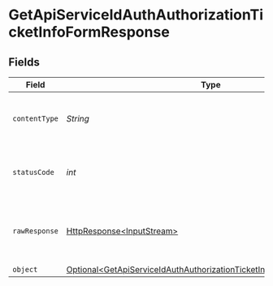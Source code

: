 # GetApiServiceIdAuthAuthorizationTicketInfoFormResponse


## Fields

| Field                                                                                                                                                          | Type                                                                                                                                                           | Required                                                                                                                                                       | Description                                                                                                                                                    |
| -------------------------------------------------------------------------------------------------------------------------------------------------------------- | -------------------------------------------------------------------------------------------------------------------------------------------------------------- | -------------------------------------------------------------------------------------------------------------------------------------------------------------- | -------------------------------------------------------------------------------------------------------------------------------------------------------------- |
| `contentType`                                                                                                                                                  | *String*                                                                                                                                                       | :heavy_check_mark:                                                                                                                                             | HTTP response content type for this operation                                                                                                                  |
| `statusCode`                                                                                                                                                   | *int*                                                                                                                                                          | :heavy_check_mark:                                                                                                                                             | HTTP response status code for this operation                                                                                                                   |
| `rawResponse`                                                                                                                                                  | [HttpResponse\<InputStream>](https://docs.oracle.com/en/java/javase/11/docs/api/java.net.http/java/net/http/HttpResponse.html)                                 | :heavy_check_mark:                                                                                                                                             | Raw HTTP response; suitable for custom response parsing                                                                                                        |
| `object`                                                                                                                                                       | [Optional\<GetApiServiceIdAuthAuthorizationTicketInfoFormResponseBody>](../../models/operations/GetApiServiceIdAuthAuthorizationTicketInfoFormResponseBody.md) | :heavy_minus_sign:                                                                                                                                             | N/A                                                                                                                                                            |